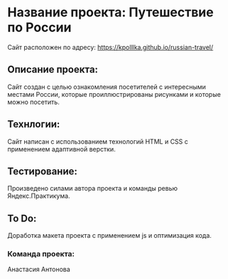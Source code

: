 # Название проекта: **Путешествие по России**
Сайт расположен по адресу: https://kpolllka.github.io/russian-travel/
## Описание проекта:
Сайт создан с целью ознакомления посетителей с интересными местами России, которые проиллюстрированы рисунками и которые можно посетить.
## Технлогии:
Сайт написан с использованием технологий HTML и CSS с применением адаптивной верстки.
## Тестирование:
Произведено силами автора проекта и команды ревью Яндекс.Практикума.

## To Do:
Доработка макета проекта с применением js и оптимизация кода.
### Команда проекта:
Анастасия Антонова